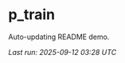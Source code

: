 # p_train

Auto-updating README demo.

<!--START_SECTION:status-->
_Last run: 2025-09-12 03:28 UTC_
<!--END_SECTION:status-->










































































































































































































































































































































































































































































































































